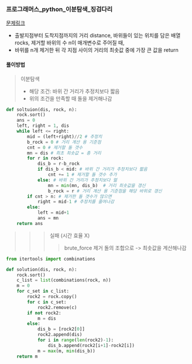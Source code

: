 ### 프로그래머스_python_이분탐색_징검다리
[문제링크](https://programmers.co.kr/learn/courses/30/parts/12486)

- 출발지점부터 도착지점까지의 거리 distance, 바위들이 있는 위치를 담은 배열 rocks, 제거할 바위의 수 n이 매개변수로 주어질 때, <br>
- 바위를 n개 제거한 뒤 각 지점 사이의 거리의 최솟값 중에 가장 큰 값을 return

#### 풀이방법
> 이분탐색
> - 해당 조건:  바위 간 거리가 추정치보다 짧음
> - 위의 조건을 만족할 때 돌을 제거해나감
```python
def soltuion(dis, rock, n):
    rock.sort()
    ans = 0
    left, right = 1, dis
    while left <= right:
        mid = (left+right)//2 # 추정치
        b_rock = 0 # 거리 계산 용 기준점
        cnt = 0 # 제거할 돌 갯수
        mn = dis # 최초 최솟값 = 총 거리
        for r in rock:
            dis_b = r-b_rock
            if dis_b < mid: # 바위 간 거리가 추정치보다 짧음
                cnt += 1 # 제거할 돌 갯수 추가
            else: # 바위 간 거리가 추정치보다 멂
                mn = min(mn, dis_b)  # 거리 최솟값을 갱신
                b_rock = r # 거리 계산 용 기준점을 해당 바위로 갱신
        if cnt > n: # 제거한 돌 갯수가 많으면
            right = mid-1 # 추정치를 줄여나감
        else:
            left = mid+1
            ans = mn
    return ans
```
>>> 실패 (시간 효율 X)
>>>> brute_force
>>>> 제거 돌의 조합으로 -> 최솟값을 계산해나감
```python
from itertools import combinations

def solution(dis, rock, n):
    rock.sort()
    c_list = list(combinations(rock, n))
    m = 0
    for c_set in c_list:
        rock2 = rock.copy()
        for c in c_set:
            rock2.remove(c)
        if not rock2:
            m = dis
        else:
            dis_b = [rock2[0]]
            rock2.append(dis)
            for i in range(len(rock2)-1):
                dis_b.append(rock2[i+1]-rock2[i])
            m = max(m, min(dis_b))
    return m
```
